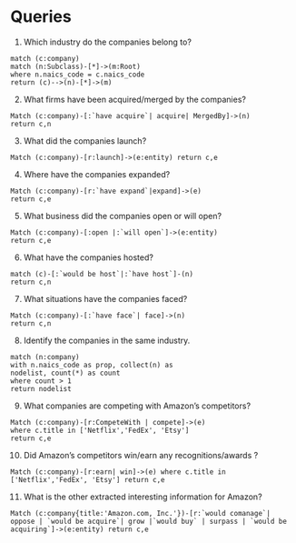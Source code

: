 # Queries

1. Which industry do the companies belong to?
```
match (c:company)
match (n:Subclass)-[*]->(m:Root)
where n.naics_code = c.naics_code
return (c)-->(n)-[*]->(m)
```

2. What firms have been acquired/merged by the companies?

```
Match (c:company)-[:`have acquire`| acquire| MergedBy]->(n)
return c,n
```

3. What did the companies launch?
```
Match (c:company)-[r:launch]->(e:entity) return c,e
```

4. Where have the companies expanded?
```
Match (c:company)-[r:`have expand`|expand]->(e)
return c,e
```

5. What business did the companies open or will open?
```
Match (c:company)-[:open |:`will open`]->(e:entity)
return c,e
```

6. What have the companies hosted?
```
match (c)-[:`would be host`|:`have host`]-(n)
return c,n
```

7. What situations have the companies faced?
```
Match (c:company)-[:`have face`| face]->(n)
return c,n
```

8. Identify the companies in the same industry.
```
match (n:company)
with n.naics_code as prop, collect(n) as
nodelist, count(*) as count
where count > 1
return nodelist
```

9. What companies are competing with Amazon’s competitors?
```
Match (c:company)-[r:CompeteWith | compete]->(e)
where c.title in ['Netflix','FedEx', 'Etsy']
return c,e
```

10. Did Amazon’s competitors win/earn any recognitions/awards ?
```
Match (c:company)-[r:earn| win]->(e) where c.title in
['Netflix','FedEx', 'Etsy'] return c,e
```

11. What is the other extracted interesting information for Amazon?
```
Match (c:company{title:'Amazon.com, Inc.'})-[r:`would comanage`| oppose | `would be acquire`| grow |`would buy` | surpass | `would be acquiring`]->(e:entity) return c,e
```
